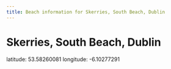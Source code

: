 ```yaml
---
title: Beach information for Skerries, South Beach, Dublin
---
```

# Skerries, South Beach, Dublin 

<div class="location-info">latitude: 53.58260081 longitude: -6.10277291</div>
<div id="met-eireann-warnings" onload="get_met_eireann_warnings(EI07)"></div>
<div></div>
